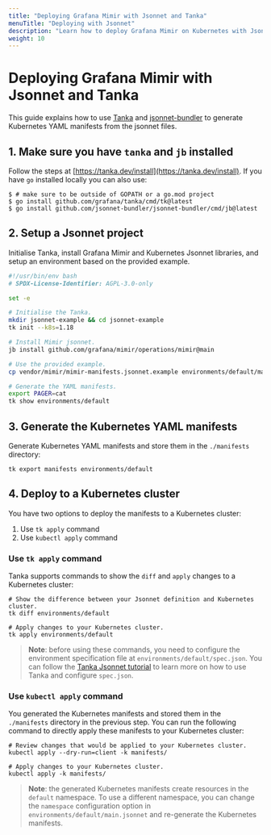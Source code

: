 ```yaml
---
title: "Deploying Grafana Mimir with Jsonnet and Tanka"
menuTitle: "Deploying with Jsonnet"
description: "Learn how to deploy Grafana Mimir on Kubernetes with Jsonnet and Tanka."
weight: 10
---
```


# Deploying Grafana Mimir with Jsonnet and Tanka

This guide explains how to use [Tanka](https://tanka.dev/) and [jsonnet-bundler](https://github.com/jsonnet-bundler/jsonnet-bundler) to generate Kubernetes YAML manifests from the jsonnet files.

## 1. Make sure you have `tanka` and `jb` installed

Follow the steps at [https://tanka.dev/install](https://tanka.dev/install). If you have `go` installed locally you can also use:

```console
$ # make sure to be outside of GOPATH or a go.mod project
$ go install github.com/grafana/tanka/cmd/tk@latest
$ go install github.com/jsonnet-bundler/jsonnet-bundler/cmd/jb@latest
```

## 2. Setup a Jsonnet project

Initialise Tanka, install Grafana Mimir and Kubernetes Jsonnet libraries, and setup an environment based on the provided example.

<!-- prettier-ignore-start -->
[embedmd]:# (../../../../../operations/mimir/getting-started.sh)
```sh
#!/usr/bin/env bash
# SPDX-License-Identifier: AGPL-3.0-only

set -e

# Initialise the Tanka.
mkdir jsonnet-example && cd jsonnet-example
tk init --k8s=1.18

# Install Mimir jsonnet.
jb install github.com/grafana/mimir/operations/mimir@main

# Use the provided example.
cp vendor/mimir/mimir-manifests.jsonnet.example environments/default/main.jsonnet

# Generate the YAML manifests.
export PAGER=cat
tk show environments/default
```
<!-- prettier-ignore-end -->

## 3. Generate the Kubernetes YAML manifests

Generate Kubernetes YAML manifests and store them in the `./manifests` directory:

```console
tk export manifests environments/default
```

## 4. Deploy to a Kubernetes cluster

You have two options to deploy the manifests to a Kubernetes cluster:

1. Use `tk apply` command
2. Use `kubectl apply` command

### Use `tk apply` command

Tanka supports commands to show the `diff` and `apply` changes to a Kubernetes cluster:

```console
# Show the difference between your Jsonnet definition and Kubernetes cluster.
tk diff environments/default

# Apply changes to your Kubernetes cluster.
tk apply environments/default
```

> **Note**: before using these commands, you need to configure the environment specification file at `environments/default/spec.json`. You can follow the [Tanka Jsonnet tutorial](https://tanka.dev/tutorial/jsonnet) to learn more on how to use Tanka and configure `spec.json`.

### Use `kubectl apply` command

You generated the Kubernetes manifests and stored them in the `./manifests` directory in the previous step.
You can run the following command to directly apply these manifests to your Kubernetes cluster:

```console
# Review changes that would be applied to your Kubernetes cluster.
kubectl apply --dry-run=client -k manifests/

# Apply changes to your Kubernetes cluster.
kubectl apply -k manifests/
```

> **Note**: the generated Kubernetes manifests create resources in the `default` namespace. To use a different namespace, you can change the `namespace` configuration option in `environments/default/main.jsonnet` and re-generate the Kubernetes manifests.
